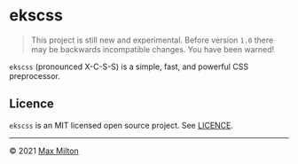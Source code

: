 # ekscss

> This project is still new and experimental. Before version `1.0` there may be backwards incompatible changes. You have been warned!

`ekscss` (pronounced X-C-S-S) is a simple, fast, and powerful CSS preprocessor.

<!--
## 'JS in CSS' style preprocessor

### Why

- PostCSS is (still) great but:
  - Fed up with inflexibility of plugins, especially plugin interoperability
  - Too many dependencies/complexity once you add plugins
- Compile speed
- Use case agnostic
- Light weight; leverages the power of JS
  - JS is already fantastic for easily manipulating strings
- Simplicity

#### Features

- Simple JS template literal (template string) syntax
- Global compile-time variables
  - And warnings when referenced vars are missing etc.
- Use plain JS for anything e.g. loops
- Fast — possibly the fastest full-featured CSS preprocessor
- CSS `@import` flattening
- Uses [stylis](https://github.com/thysultan/stylis.js) under the hood and inherits all its features including:
  - Nesting
  - Vendor prefixing
  - Minification

##### Bonus examples

- `calc()` can often be avoided since maths can be used at build-time (but we still need it sometimes for dynamic things calculated at run-time)
  - Worth breaking down the difference between build-time and run-time — like vars, calc, etc.

#### Drawbacks

- Opinionated; not many options; speed comes at a cost
- Best used for build-time processing. Although it can run in the browser, the XCSS compiler uses `new Function()` to eval code, which is fine in a trusted context like local development or a CI pipeline, however on the web it introduces potential for abuse.

### To Do

- Fix source map mapping for XCSS template expressions and cli header option
- Add READMEs to remaining packages
- `@apply` middleware package
- Add `joycon` config loading to `esbuild-plugin-ekscss` and `svelte-ekscss`
- Better typescript support for `g`
- A way to remove unused styles
- Webpack plugin
- PostCSS syntax plugin then (related):
  - Stylelint plugin
  - Prettier plugin
  - VS Code syntax
- Add finer details to compiler warnings; line, column, etc.
- Documentation:
  - Templates in XCSS (`${...}`) are still evaluated when they're in a _CSS comment_; to disable them it's necessary to comment out the code _inside the template_
  - compiler browser bundle (browser compatible but no sourcemap support) + reinforce the potential security risk since the compiler uses a kind of eval
- Explain the "ekscss" name
- Add benchmarks:
  - Vs other CSS preprocessors
  - Source map overhead
  - Overhead for each plugin
- List some places it's already in use: new-tab, trackx
-->

## Licence

`ekscss` is an MIT licensed open source project. See [LICENCE](https://github.com/MaxMilton/ekscss/blob/master/LICENCE).

---

© 2021 [Max Milton](https://maxmilton.com)
